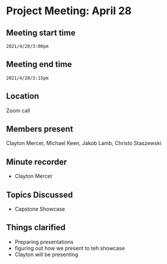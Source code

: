 # Project Meeting: April 28

## Meeting start time
`2021/4/28/3:00pm`

## Meeting end time
`2021/4/28/3:15pm`

## Location
Zoom call

## Members present
Clayton Mercer, Michael Keen, Jakob Lamb, Christo Staszewski

## Minute recorder
- Clayton Mercer

## Topics Discussed
- Capstone Showcase

## Things clarified
- Preparing presentations
- figuring out how we present to teh showcase
- Clayton will be presenting 
